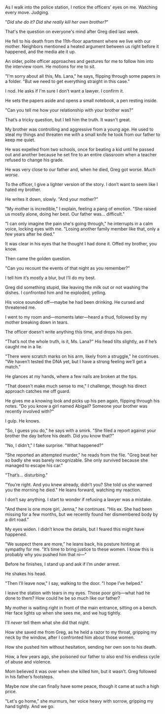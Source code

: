 As I walk into the police station, I notice the officers' eyes on me. Watching every move. Judging.

"*Did she do it? Did she really kill her own brother?*"

That's the question on everyone's mind after Greg died last week.

He fell to his death from the 11th-floor apartment where we live with our mother. Neighbors mentioned a heated argument between us right before it happened, and the media ate it up.

An older, polite officer approaches and gestures for me to follow him into the interview room. He motions for me to sit.

"I'm sorry about all this, Ms. Lana," he says, flipping through some papers in a folder. "But we need to get everything straight in this case."

I nod. He asks if I'm sure I don’t want a lawyer. I confirm it.

He sets the papers aside and opens a small notebook, a pen resting inside.

"Can you tell me how your relationship with your brother was?"

That’s a tricky question, but I tell him the truth. It wasn't great.

My brother was controlling and aggressive from a young age. He used to steal my things and threaten me with a small knife he took from our father to keep me quiet.

He was expelled from two schools, once for beating a kid until he passed out and another because he set fire to an entire classroom when a teacher refused to change his grade.

He was very close to our father and, when he died, Greg got worse. *Much worse*.

To the officer, I give a lighter version of the story. I don’t want to seem like I hated my brother.

He writes it down, slowly. "And your mother?"

"My mother is incredible," I explain, feeling a pang of emotion. "She raised us mostly alone, doing her best. Our father was… difficult."

"I can only imagine the pain she's going through," he interrupts in a calm voice, locking eyes with me. "Losing another family member like that, only a few years after he died."

It was clear in his eyes that he thought I had done it. Offed my brother, you know.

Then came the golden question.

"Can you recount the events of that night as you remember?"

I tell him it’s mostly a blur, but I’ll do my best.

Greg did something stupid, like leaving the milk out or not washing the dishes. I confronted him and he exploded, yelling. 

His voice sounded off—maybe he had been drinking. He cursed and threatened me.

I went to my room and—moments later—heard a thud, followed by my mother breaking down in tears.

The officer doesn’t write anything this time, and drops his pen.

"That’s not the whole truth, is it, Ms. Lana?" His head tilts slightly, as if he’s caught me in a lie.

"There were scratch marks on his arm, likely from a struggle," he continues. "We haven’t tested the DNA yet, but I have a strong feeling we’ll get a match."

He glances at my hands, where a few nails are broken at the tips.

"That doesn't make much sense to me," I challenge, though his direct approach catches me off guard.

He gives me a knowing look and picks up his pen again, flipping through his notes. "Do you know a girl named Abigail? Someone your brother was recently involved with?"

I gulp. He knows.

"So, I guess you do," he says with a smirk. "She filed a report against your brother the day before his death. Did you know that?"

"No, I didn't," I fake surprise. "What happened?"

"She reported an attempted murder," he reads from the file. "Greg beat her so badly she was barely recognizable. She only survived because she managed to escape his car."

"That’s... disturbing."

"You’re right. And you knew already, didn’t you? She told us she warned you the morning he died." He leans forward, watching my reaction.

I don’t say anything. I start to wonder if refusing a lawyer was a mistake.

"And there is one more girl, Jenna," he continues. "His ex. She had been missing for a few months, but we recently found her dismembered body by a dirt road."

My eyes widen. I didn’t know the details, but I feared this might have happened. 

"We suspect there are more,” he leans back, his posture hinting at sympathy for me. "It’s time to bring justice to these women. I know this is probably why you pushed him that ni—"

Before he finishes, I stand up and ask if I’m under arrest.

He shakes his head.

"Then I’ll leave now," I say, walking to the door. "I hope I’ve helped."

I leave the station with tears in my eyes. Those poor girls—what had he done to them? How could he be so much like our father?

My mother is waiting right in front of the main entrance, sitting on a bench. Her face lights up when she sees me, and we hug tightly.

I’ll *never* tell them what she did that night.

How she saved me from Greg, as he held a razor to my throat, gripping my neck by the window, after I confronted him about those women.

How she pushed him without hesitation, sending her own son to his death.

How, a few years ago, she poisoned our father to also end his endless cycle of abuse and violence.

Mom believed it was over when she killed him, but it wasn’t. Greg followed in his father’s footsteps.

Maybe now she can finally have some peace, though it came at such a high price.

"Let's go home," she murmurs, her voice heavy with sorrow, gripping my hand tightly. And we go.